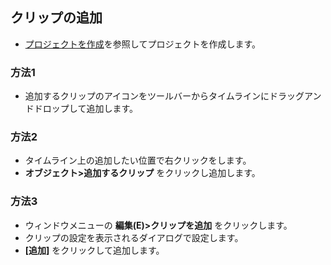 ## クリップの追加

* [プロジェクトを作成](CreateProject.ja-JP.md)を参照してプロジェクトを作成します。

### 方法1
* 追加するクリップのアイコンをツールバーからタイムラインにドラッグアンドドロップして追加します。

### 方法2
* タイムライン上の追加したい位置で右クリックをします。
* __オブジェクト>追加するクリップ__ をクリックし追加します。

### 方法3
* ウィンドウメニューの __編集(E)>クリップを追加__ をクリックします。
* クリップの設定を表示されるダイアログで設定します。
* __[追加]__ をクリックして追加します。
